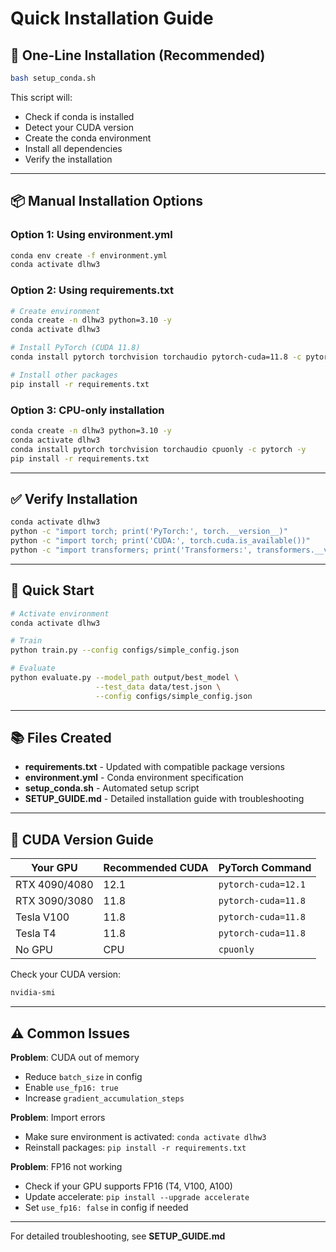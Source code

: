 # Quick Installation Guide

## 🚀 One-Line Installation (Recommended)

```bash
bash setup_conda.sh
```

This script will:
- Check if conda is installed
- Detect your CUDA version
- Create the conda environment
- Install all dependencies
- Verify the installation

---

## 📦 Manual Installation Options

### Option 1: Using environment.yml

```bash
conda env create -f environment.yml
conda activate dlhw3
```

### Option 2: Using requirements.txt

```bash
# Create environment
conda create -n dlhw3 python=3.10 -y
conda activate dlhw3

# Install PyTorch (CUDA 11.8)
conda install pytorch torchvision torchaudio pytorch-cuda=11.8 -c pytorch -c nvidia -y

# Install other packages
pip install -r requirements.txt
```

### Option 3: CPU-only installation

```bash
conda create -n dlhw3 python=3.10 -y
conda activate dlhw3
conda install pytorch torchvision torchaudio cpuonly -c pytorch -y
pip install -r requirements.txt
```

---

## ✅ Verify Installation

```bash
conda activate dlhw3
python -c "import torch; print('PyTorch:', torch.__version__)"
python -c "import torch; print('CUDA:', torch.cuda.is_available())"
python -c "import transformers; print('Transformers:', transformers.__version__)"
```

---

## 🎯 Quick Start

```bash
# Activate environment
conda activate dlhw3

# Train
python train.py --config configs/simple_config.json

# Evaluate
python evaluate.py --model_path output/best_model \
                   --test_data data/test.json \
                   --config configs/simple_config.json
```

---

## 📚 Files Created

- **requirements.txt** - Updated with compatible package versions
- **environment.yml** - Conda environment specification
- **setup_conda.sh** - Automated setup script
- **SETUP_GUIDE.md** - Detailed installation guide with troubleshooting

---

## 🔧 CUDA Version Guide

| Your GPU | Recommended CUDA | PyTorch Command |
|----------|------------------|-----------------|
| RTX 4090/4080 | 12.1 | `pytorch-cuda=12.1` |
| RTX 3090/3080 | 11.8 | `pytorch-cuda=11.8` |
| Tesla V100 | 11.8 | `pytorch-cuda=11.8` |
| Tesla T4 | 11.8 | `pytorch-cuda=11.8` |
| No GPU | CPU | `cpuonly` |

Check your CUDA version:
```bash
nvidia-smi
```

---

## ⚠️ Common Issues

**Problem**: CUDA out of memory
- Reduce `batch_size` in config
- Enable `use_fp16: true`
- Increase `gradient_accumulation_steps`

**Problem**: Import errors
- Make sure environment is activated: `conda activate dlhw3`
- Reinstall packages: `pip install -r requirements.txt`

**Problem**: FP16 not working
- Check if your GPU supports FP16 (T4, V100, A100)
- Update accelerate: `pip install --upgrade accelerate`
- Set `use_fp16: false` in config if needed

---

For detailed troubleshooting, see **SETUP_GUIDE.md**
